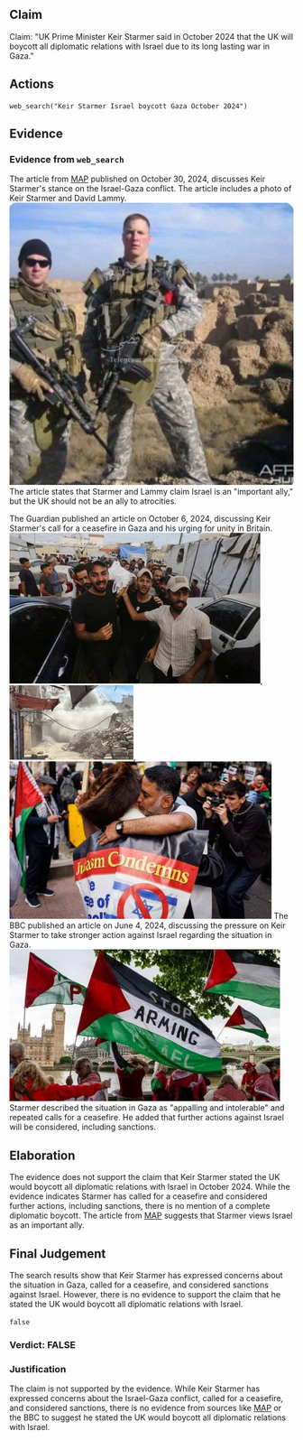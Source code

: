 ## Claim
Claim: "UK Prime Minister Keir Starmer said in October 2024 that the UK will boycott all diplomatic relations with Israel due to its long lasting war in Gaza."

## Actions
```
web_search("Keir Starmer Israel boycott Gaza October 2024")
```

## Evidence
### Evidence from `web_search`
The article from [MAP](https://www.map.org.uk/news/archive/post/1655-keir-starmer-you-canat-say-you-donat-know-that-israel-is-exterminating-palestinians-in-gaza) published on October 30, 2024, discusses Keir Starmer's stance on the Israel-Gaza conflict. The article includes a photo of Keir Starmer and David Lammy. ![image 1](media/0.jpg) The article states that Starmer and Lammy claim Israel is an "important ally," but the UK should not be an ally to atrocities.

The Guardian published an article on October 6, 2024, discussing Keir Starmer's call for a ceasefire in Gaza and his urging for unity in Britain. ![image 1011](media/2025-07-20_10-08-1753006106-695473.jpg), ![image 1012](media/2025-07-20_10-08-1753006107-233228.jpg), ![image 1010](media/2025-07-20_10-08-1753006104-876764.jpg) The BBC published an article on June 4, 2024, discussing the pressure on Keir Starmer to take stronger action against Israel regarding the situation in Gaza. ![image 1023](media/2025-07-20_10-08-1753006112-822136.jpg) Starmer described the situation in Gaza as "appalling and intolerable" and repeated calls for a ceasefire. He added that further actions against Israel will be considered, including sanctions.


## Elaboration
The evidence does not support the claim that Keir Starmer stated the UK would boycott all diplomatic relations with Israel in October 2024. While the evidence indicates Starmer has called for a ceasefire and considered further actions, including sanctions, there is no mention of a complete diplomatic boycott. The article from [MAP](https://www.map.org.uk/news/archive/post/1655-keir-starmer-you-canat-say-you-donat-know-that-israel-is-exterminating-palestinians-in-gaza) suggests that Starmer views Israel as an important ally.


## Final Judgement
The search results show that Keir Starmer has expressed concerns about the situation in Gaza, called for a ceasefire, and considered sanctions against Israel. However, there is no evidence to support the claim that he stated the UK would boycott all diplomatic relations with Israel.

`false`


### Verdict: FALSE

### Justification
The claim is not supported by the evidence. While Keir Starmer has expressed concerns about the Israel-Gaza conflict, called for a ceasefire, and considered sanctions, there is no evidence from sources like [MAP](https://www.map.org.uk/news/archive/post/1655-keir-starmer-you-canat-say-you-donat-know-that-israel-is-exterminating-palestinians-in-gaza) or the BBC to suggest he stated the UK would boycott all diplomatic relations with Israel.
